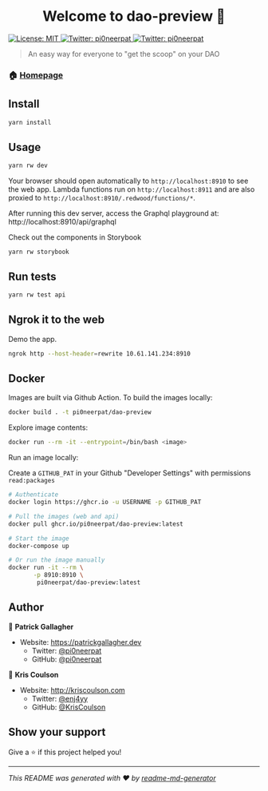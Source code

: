 <h1 align="center">Welcome to dao-preview 👋</h1>
<p>
  <a href="#" target="_blank">
    <img alt="License: MIT" src="https://img.shields.io/badge/License-MIT-yellow.svg" />
  </a>
  <a href="https://twitter.com/pi0neerpat" target="_blank">
    <img alt="Twitter: pi0neerpat" src="https://img.shields.io/twitter/follow/pi0neerpat.svg?style=social" />
  </a>
  <a href="https://twitter.com/pi0neerpat" target="_blank">
    <img alt="Twitter: pi0neerpat" src="https://img.shields.io/twitter/follow/pi0neerpat.svg?style=social" />
  </a>
</p>

> An easy way for everyone to &#34;get the scoop&#34; on your DAO

### 🏠 [Homepage](https://daopreview.com)

## Install

```sh
yarn install
```

## Usage

```sh
yarn rw dev
```

Your browser should open automatically to `http://localhost:8910` to see the web app. Lambda functions run on `http://localhost:8911` and are also proxied to `http://localhost:8910/.redwood/functions/*`.

After running this dev server, access the Graphql playground at: http://localhost:8910/api/graphql

Check out the components in Storybook

```terminal
yarn rw storybook
```

## Run tests

```sh
yarn rw test api
```

## Ngrok it to the web

Demo the app.

```bash
ngrok http --host-header=rewrite 10.61.141.234:8910
```

## Docker

Images are built via Github Action. To build the images locally:

```bash
docker build . -t pi0neerpat/dao-preview
```

Explore image contents:

```bash
docker run --rm -it --entrypoint=/bin/bash <image>
```

Run an image locally:

Create a `GITHUB_PAT` in your Github "Developer Settings" with permissions `read:packages`

```bash
# Authenticate
docker login https://ghcr.io -u USERNAME -p GITHUB_PAT

# Pull the images (web and api)
docker pull ghcr.io/pi0neerpat/dao-preview:latest

# Start the image
docker-compose up

# Or run the image manually
docker run -it --rm \
       -p 8910:8910 \
        pi0neerpat/dao-preview:latest
```

## Author

👤 **Patrick Gallagher**

- Website: https://patrickgallagher.dev
  - Twitter: [@pi0neerpat](https://twitter.com/pi0neerpat)
  - GitHub: [@pi0neerpat](https://github.com/pi0neerpat)

👤 **Kris Coulson**

- Website: http://kriscoulson.com
  - Twitter: [@enj4yy](https://twitter.com/enj4yy)
  - GitHub: [@KrisCoulson](https://github.com/KrisCoulson)

## Show your support

Give a ⭐️ if this project helped you!

---

_This README was generated with ❤️ by [readme-md-generator](https://github.com/kefranabg/readme-md-generator)_
